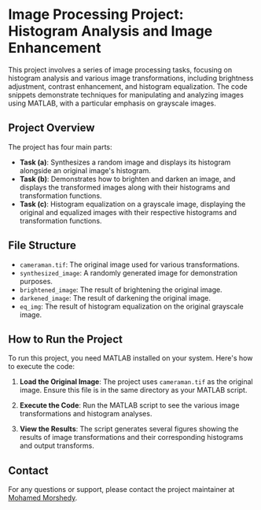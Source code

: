 # Image Processing Project: Histogram Analysis and Image Enhancement

This project involves a series of image processing tasks, focusing on histogram analysis and various image transformations, including brightness adjustment, contrast enhancement, and histogram equalization. The code snippets demonstrate techniques for manipulating and analyzing images using MATLAB, with a particular emphasis on grayscale images.

## Project Overview

The project has four main parts:

- **Task (a)**: Synthesizes a random image and displays its histogram alongside an original image's histogram.
- **Task (b)**: Demonstrates how to brighten and darken an image, and displays the transformed images along with their histograms and transformation functions.
- **Task (c)**: Histogram equalization on a grayscale image, displaying the original and equalized images with their respective histograms and transformation functions.

## File Structure

- `cameraman.tif`: The original image used for various transformations.
- `synthesized_image`: A randomly generated image for demonstration purposes.
- `brightened_image`: The result of brightening the original image.
- `darkened_image`: The result of darkening the original image.
- `eq_img`: The result of histogram equalization on the original grayscale image.

## How to Run the Project

To run this project, you need MATLAB installed on your system. Here's how to execute the code:

1. **Load the Original Image**:
   The project uses `cameraman.tif` as the original image. Ensure this file is in the same directory as your MATLAB script.

2. **Execute the Code**:
   Run the MATLAB script to see the various image transformations and histogram analyses.

3. **View the Results**:
   The script generates several figures showing the results of image transformations and their corresponding histograms and output transforms.


## Contact

For any questions or support, please contact the project maintainer at [Mohamed Morshedy](morshedy149@gmail.com).
